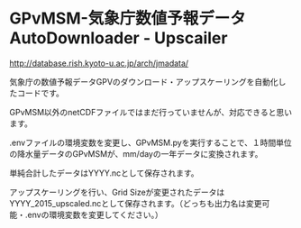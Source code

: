 # GPvMSM-気象庁数値予報データ AutoDownloader - Upscailer

http://database.rish.kyoto-u.ac.jp/arch/jmadata/

気象庁の数値予報データGPVのダウンロード・アップスケーリングを自動化したコードです。

GPvMSM以外のnetCDFファイルではまだ行っていませんが、対応できると思います。

.envファイルの環境変数を変更し、GPvMSM.pyを実行することで、１時間単位の降水量データのGPvMSMが、mm/dayの一年データに変換されます。

単純合計したデータはYYYY.ncとして保存されます。

アップスケーリングを行い、Grid Sizeが変更されたデータはYYYY_2015_upscaled.ncとして保存されます。（どっちも出力名は変更可能・.envの環境変数を変更してください。）

